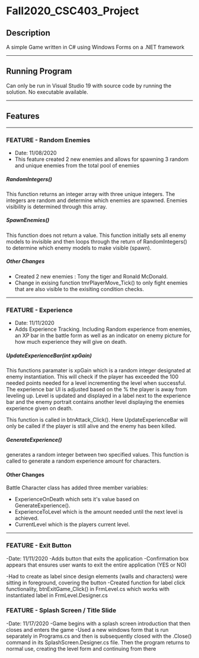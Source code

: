 # Fall2020_CSC403_Project
## Description
A simple Game written in C# using Windows Forms on a .NET framework

------------------------------------------------------------------------------

## Running Program
Can only be run in Visual Studio 19 with source code by running the solution.
No executable available.

------------------------------------------------------------------------------

## Features
------------------------------------------------------------------------------

### FEATURE - Random Enemies
- Date: 11/08/2020
- This feature created 2 new enemies and allows for spawning 3 random and unique enemies from the total pool of enemies

##### **RandomIntegers()**
This function returns an integer array with three unique integers. The integers are random and determine which enemies are spawned. Enemies visibility is determined through this array.

##### **SpawnEnemies()**
This function does not return a value. This function initially sets all enemy models to invisible and then loops through the return of RandomIntegers() to determine which enemy models to make visible (spawn).

##### **Other Changes**
- Created 2 new enemies : Tony the tiger and Ronald McDonald.
- Change in exising function tmrPlayerMove_Tick() to only fight enemies that are also visible to the exisiting condition checks.


----------------------------------------------------------------------------

### FEATURE - Experience
- Date: 11/11/2020
- Adds Experience Tracking. Including Random experience from enemies, an XP bar in the battle form as well as an indicator on enemy picture for how much experience they will give on death.

##### **UpdateExperienceBar(int xpGain)**
This functions paramater is xpGain which is a random integer designated at enemy instantiation.
This will check if the player has exceeded the 100 needed points needed for a level incrementing the level when successful. The experience bar UI is adjusted based on the % the player is away from leveling up. Level is updated and displayed in a label next to the experience bar and the enemy portrait contains another level displaying the enemies experience given on death.

This function is called in btnAttack_Click(). Here UpdateExperienceBar will only be called if the player is still alive and the enemy has been killed.

##### **GenerateExperience()**
generates a random integer between two specified values. This function is called to generate a random experience amount for characters.

#### **Other Changes**
Battle Character class has added three member variables:
   - ExperienceOnDeath which sets it's value based on GenerateExperience().
   - ExperienceToLevel which is the amount needed until the next level is achieved.
   - CurrentLevel which is the players current level.
   
-------------------------------------------------------------------------------------

### FEATURE - Exit Button
-Date: 11/11/2020
-Adds button that exits the application
   -Confirmation box appears that ensures user wants to exit the entire application (YES or NO)
   
-Had to create as label since design elements (walls and characters) were sitting in foreground, covering the button
-Created function for label click functionality, btnExitGame_Click() in FrmLevel.cs which works with instantiated label in FrmLevel.Designer.cs

### FEATURE - Splash Screen / Title Slide
-Date: 11/17/2020
-Game begins with a splash screen introduction that then closes and enters the game
-Used a new windows form that is run separately in Programs.cs and then is subsequently closed with the .Close() command in its SplashScreen.Designer.cs file.  Then the program returns to normal use, creating the level form and continuing from there
